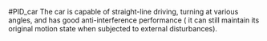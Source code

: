 #PID_car
The car is capable of straight-line driving, turning at various angles, and has good anti-interference performance ( it can still maintain its original motion state when subjected to external disturbances).
